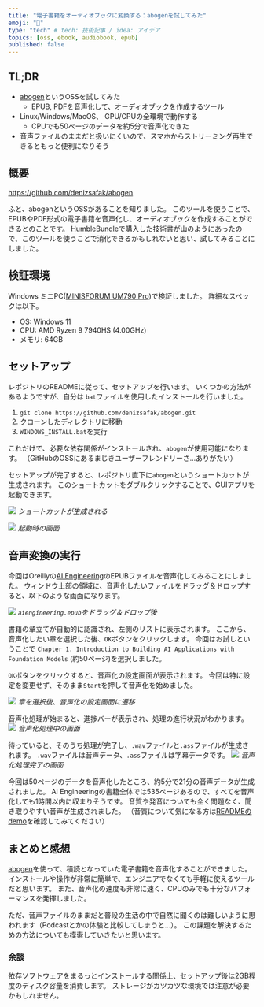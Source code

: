 ```yaml
---
title: "電子書籍をオーディオブックに変換する：abogenを試してみた"
emoji: "📖"
type: "tech" # tech: 技術記事 / idea: アイデア
topics: [oss, ebook, audiobook, epub]
published: false
---
```


## TL;DR
- [abogen](https://github.com/denizsafak/abogen)というOSSを試してみた
  - EPUB, PDFを音声化して、オーディオブックを作成するツール
- Linux/Windows/MacOS、 GPU/CPUの全環境で動作する
  - CPUでも50ページのデータを約5分で音声化できた
- 音声ファイルのままだと扱いにくいので、スマホからストリーミング再生できるともっと便利になりそう

## 概要

https://github.com/denizsafak/abogen

ふと、abogenというOSSがあることを知りました。
このツールを使うことで、EPUBやPDF形式の電子書籍を音声化し、オーディオブックを作成することができるとのことです。
[HumbleBundle](https://www.humblebundle.com)で購入した技術書が山のようにあったので、このツールを使うことで消化できるかもしれないと思い、試してみることにしました。

## 検証環境
Windows ミニPC([MINISFORUM UM790 Pro](https://amzn.asia/d/004252A))で検証しました。
詳細なスペックは以下。
- OS: Windows 11
- CPU: AMD Ryzen 9 7940HS (4.00GHz)
- メモリ: 64GB

## セットアップ
レポジトリのREADMEに従って、セットアップを行います。
いくつかの方法があるようですが、自分は `bat`ファイルを使用したインストールを行いました。

1. `git clone https://github.com/denizsafak/abogen.git`
2. クローンしたディレクトリに移動
3. `WINDOWS_INSTALL.bat`を実行

これだけで、必要な依存関係がインストールされ、`abogen`が使用可能になります。
（GitHubのOSSにあるまじきユーザーフレンドリーさ...ありがたい）

セットアップが完了すると、レポジトリ直下に`abogen`というショートカットが生成されます。
このショートカットをダブルクリックすることで、GUIアプリを起動できます。

![](/images/make-audiobook-from-ebook/abogen_shortcut.png)
*ショートカットが生成される*

![](/images/make-audiobook-from-ebook/abogen_startup.png)
*起動時の画面*

## 音声変換の実行
今回はOreillyの[AI Engineering](https://www.oreilly.com/library/view/ai-engineering/9781098166298/)のEPUBファイルを音声化してみることにしました。
ウィンドウ上部の領域に、音声化したいファイルをドラッグ＆ドロップすると、以下のような画面になります。

![](/images/make-audiobook-from-ebook/abogen_upload_epub.png)
*`aiengineering.epub`をドラッグ＆ドロップ後*

書籍の章立てが自動的に認識され、左側のリストに表示されます。
ここから、音声化したい章を選択した後、`OK`ボタンをクリックします。
今回はお試しということで `Chapter 1. Introduction to Building AI Applications with Foundation Models` (約50ページ)を選択しました。

`OK`ボタンをクリックすると、音声化の設定画面が表示されます。
今回は特に設定を変更せず、そのまま`Start`を押して音声化を始めました。

![](/images/make-audiobook-from-ebook/abogen_chapter_selected.png)
*章を選択後、音声化の設定画面に遷移*

音声化処理が始まると、進捗バーが表示され、処理の進行状況がわかります。
![](/images/make-audiobook-from-ebook/abogen_processing.png)
*音声化処理中の画面*

待っていると、そのうち処理が完了し、`.wav`ファイルと`.ass`ファイルが生成されます。
`.wav`ファイルは音声データ、`.ass`ファイルは字幕データです。
![](/images/make-audiobook-from-ebook/abogen_process_completed.png)
*音声化処理完了の画面*

今回は50ページのデータを音声化したところ、約5分で21分の音声データが生成されました。
AI Engineeringの書籍全体では535ページあるので、すべてを音声化しても1時間以内に収まりそうです。
音質や発音についても全く問題なく、聞き取りやすい音声が生成されました。
（音質について気になる方は[READMEのdemo](https://github.com/denizsafak/abogen?tab=readme-ov-file#demo)を確認してみてください）

## まとめと感想

[abogen](https://github.com/denizsafak/abogen?tab=readme-ov-file#demo)を使って、積読となっていた電子書籍を音声化することができました。
インストールや操作が非常に簡単で、エンジニアでなくても手軽に使えるツールだと思います。
また、音声化の速度も非常に速く、CPUのみでも十分なパフォーマンスを発揮しました。

ただ、音声ファイルのままだと普段の生活の中で自然に聞くのは難しいように思われます（Podcastとかの体験と比較してしまうと...）。
この課題を解決するための方法についても模索していきたいと思います。

### 余談
依存ソフトウェアをまるっとインストールする関係上、セットアップ後は2GB程度のディスク容量を消費します。
ストレージがカツカツな環境では注意が必要かもしれません。
